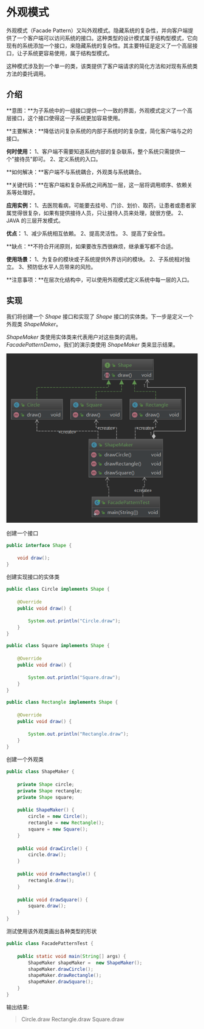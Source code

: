 # 外观模式

外观模式（Facade Pattern）又叫外观模式。隐藏系统的复杂性，并向客户端提供了一个客户端可以访问系统的接口。这种类型的设计模式属于结构型模式，它向现有的系统添加一个接口，来隐藏系统的复杂性。其主要特征是定义了一个高层接口，让子系统更容易使用，属于结构型模式。

这种模式涉及到一个单一的类，该类提供了客户端请求的简化方法和对现有系统类方法的委托调用。

## 介绍

**意图：**为子系统中的一组接口提供一个一致的界面，外观模式定义了一个高层接口，这个接口使得这一子系统更加容易使用。

**主要解决：**降低访问复杂系统的内部子系统时的复杂度，简化客户端与之的接口。

**何时使用：** 1、客户端不需要知道系统内部的复杂联系，整个系统只需提供一个"接待员"即可。 2、定义系统的入口。

**如何解决：**客户端不与系统耦合，外观类与系统耦合。

**关键代码：**在客户端和复杂系统之间再加一层，这一层将调用顺序、依赖关系等处理好。

**应用实例：** 1、去医院看病，可能要去挂号、门诊、划价、取药，让患者或患者家属觉得很复杂，如果有提供接待人员，只让接待人员来处理，就很方便。 2、JAVA 的三层开发模式。

**优点：** 1、减少系统相互依赖。 2、提高灵活性。 3、提高了安全性。

**缺点：**不符合开闭原则，如果要改东西很麻烦，继承重写都不合适。

**使用场景：** 1、为复杂的模块或子系统提供外界访问的模块。 2、子系统相对独立。 3、预防低水平人员带来的风险。

**注意事项：**在层次化结构中，可以使用外观模式定义系统中每一层的入口。

## 实现

我们将创建一个 *Shape* 接口和实现了 *Shape* 接口的实体类。下一步是定义一个外观类 *ShapeMaker*。

*ShapeMaker* 类使用实体类来代表用户对这些类的调用。*FacadePatternDemo*，我们的演示类使用 *ShapeMaker* 类来显示结果。

![image-20200309174938747](image-20200309174938747.png)

创建一个接口

```java
public interface Shape {

    void draw();
}
```

创建实现接口的实体类

```java
public class Circle implements Shape {

    @Override
    public void draw() {

        System.out.println("Circle.draw");
    }
}
```



```java
public class Square implements Shape {

    @Override
    public void draw() {

        System.out.println("Square.draw");
    }
}
```



```java
public class Rectangle implements Shape {

    @Override
    public void draw() {

        System.out.println("Rectangle.draw");
    }
}
```

创建一个外观类

```java
public class ShapeMaker {

    private Shape circle;
    private Shape rectangle;
    private Shape square;

    public ShapeMaker() {
        circle = new Circle();
        rectangle = new Rectangle();
        square = new Square();
    }

    public void drawCircle() {
        circle.draw();
    }

    public void drawRectangle() {
        rectangle.draw();
    }

    public void drawSquare() {
        square.draw();
    }
}
```

测试使用该外观类画出各种类型的形状

```java
public class FacadePatternTest {

    public static void main(String[] args) {
        ShapeMaker shapeMaker =  new ShapeMaker();
        shapeMaker.drawCircle();
        shapeMaker.drawRectangle();
        shapeMaker.drawSquare();
    }
}
```

输出结果:

> Circle.draw
> Rectangle.draw
> Square.draw